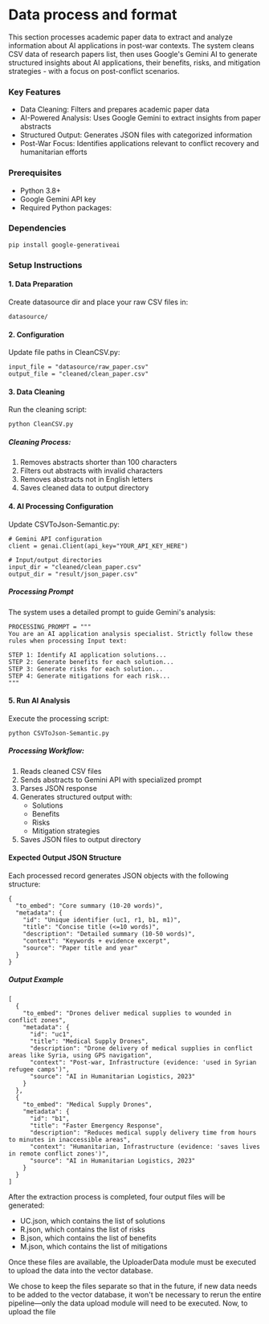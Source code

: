 <h1>Data process and format</h1>
This section processes academic paper data to extract and analyze information about AI applications in post-war contexts. The system cleans CSV data of research papers list, then uses Google's Gemini AI to generate structured insights about AI applications, their benefits, risks, and mitigation strategies - with a focus on post-conflict scenarios.

### Key Features
- Data Cleaning: Filters and prepares academic paper data
- AI-Powered Analysis: Uses Google Gemini to extract insights from paper abstracts
- Structured Output: Generates JSON files with categorized information
- Post-War Focus: Identifies applications relevant to conflict recovery and humanitarian efforts

### Prerequisites
- Python 3.8+
- Google Gemini API key
- Required Python packages:

### Dependencies
```
pip install google-generativeai
```


### Setup Instructions
#### 1. Data Preparation
Create datasource dir and place your raw CSV files in:
```
datasource/
```
#### 2. Configuration
Update file paths in CleanCSV.py:
```
input_file = "datasource/raw_paper.csv"
output_file = "cleaned/clean_paper.csv"
```
#### 3. Data Cleaning
Run the cleaning script:
```
python CleanCSV.py
```
##### Cleaning Process:
1. Removes abstracts shorter than 100 characters
2. Filters out abstracts with invalid characters
3. Removes abstracts not in English letters
4. Saves cleaned data to output directory

#### 4. AI Processing Configuration
Update CSVToJson-Semantic.py:
```
# Gemini API configuration
client = genai.Client(api_key="YOUR_API_KEY_HERE")

# Input/output directories
input_dir = "cleaned/clean_paper.csv"
output_dir = "result/json_paper.csv"
```
##### Processing Prompt
The system uses a detailed prompt to guide Gemini's analysis:
```
PROCESSING_PROMPT = """
You are an AI application analysis specialist. Strictly follow these rules when processing Input text:

STEP 1: Identify AI application solutions...
STEP 2: Generate benefits for each solution...
STEP 3: Generate risks for each solution...
STEP 4: Generate mitigations for each risk...
"""
```
#### 5. Run AI Analysis
Execute the processing script:
```
python CSVToJson-Semantic.py
```
##### Processing Workflow:
1. Reads cleaned CSV files
2. Sends abstracts to Gemini API with specialized prompt
3. Parses JSON response
4. Generates structured output with:
    - Solutions
    - Benefits
    - Risks
    - Mitigation strategies
5. Saves JSON files to output directory

#### Expected Output JSON Structure
Each processed record generates JSON objects with the following structure:
```
{
  "to_embed": "Core summary (10-20 words)",
  "metadata": {
    "id": "Unique identifier (uc1, r1, b1, m1)",
    "title": "Concise title (<=10 words)",
    "description": "Detailed summary (10-50 words)",
    "context": "Keywords + evidence excerpt",
    "source": "Paper title and year"
  }
}
```
##### Output Example
```
[
  {
    "to_embed": "Drones deliver medical supplies to wounded in conflict zones",
    "metadata": {
      "id": "uc1",
      "title": "Medical Supply Drones",
      "description": "Drone delivery of medical supplies in conflict areas like Syria, using GPS navigation",
      "context": "Post-war, Infrastructure (evidence: 'used in Syrian refugee camps')",
      "source": "AI in Humanitarian Logistics, 2023"
    }
  },
  {
    "to_embed": "Medical Supply Drones",
    "metadata": {
      "id": "b1",
      "title": "Faster Emergency Response",
      "description": "Reduces medical supply delivery time from hours to minutes in inaccessible areas",
      "context": "Humanitarian, Infrastructure (evidence: 'saves lives in remote conflict zones')",
      "source": "AI in Humanitarian Logistics, 2023"
    }
  }
]
```

After the extraction process is completed, four output files will be generated:

- UC.json, which contains the list of solutions
- R.json, which contains the list of risks
- B.json, which contains the list of benefits
- M.json, which contains the list of mitigations

Once these files are available, the UploaderData module must be executed to upload the data into the vector database.

We chose to keep the files separate so that in the future, if new data needs to be added to the vector database, it won't be necessary to rerun the entire pipeline—only the data upload module will need to be executed. Now, to upload the file